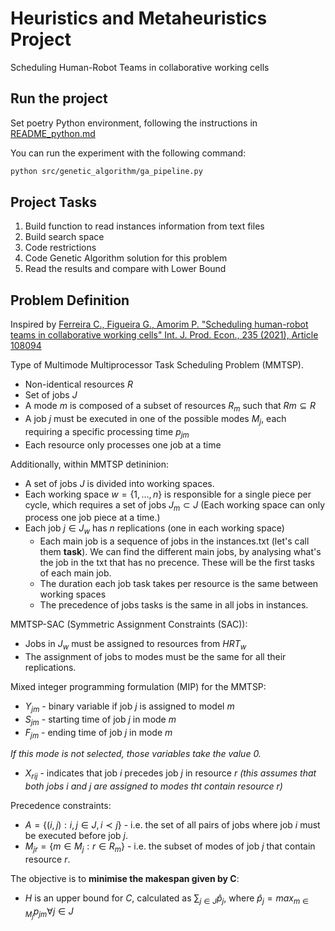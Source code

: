 # Heuristics and Metaheuristics Project

Scheduling Human-Robot Teams in collaborative working cells


## Run the project

Set poetry Python environment, following the instructions in [README_python.md](/README_python.md)

You can run the experiment with the following command:

```bash
python src/genetic_algorithm/ga_pipeline.py
```

## Project Tasks

1. Build function to read instances information from text files
2. Build search space
3. Code restrictions
4. Code Genetic Algorithm solution for this problem
5. Read the results and compare with Lower Bound

## Problem Definition

Inspired by [Ferreira C., Figueira G., Amorim P. "Scheduling human-robot teams in collaborative working cells" Int. J. Prod. Econ., 235 (2021), Article 108094](https://www.sciencedirect.com/science/article/abs/pii/S0925527321000700)

Type of Multimode Multiprocessor Task Scheduling Problem (MMTSP).

- Non-identical resources $R$
- Set of jobs $J$
- A mode $m$ is composed of a subset of resources $R_m$ such that $Rm \subseteq R$
- A job $j$ must be executed in one of the possible modes $M_j$, each requiring a specific processing time $p_{jm}$
- Each resource only processes one job at a time

Additionally, within MMTSP detininion:

- A set of jobs $J$ is divided into working spaces.
- Each working space $w=\{1, ..., n\}$ is responsible for a single piece per cycle, which requires a set of jobs $J_m \subset J$ (Each working space can only process one job piece at a time.)
- Each job $j \in J_w$ has $n$ replications (one in each working space)
  - Each main job is a sequence of jobs in the instances.txt (let's call them **task**). We can find the different main jobs, by analysing what's the job in the txt that has no precence. These will be the first tasks of each main job.
  - The duration each job task takes per resource is the same between working spaces
  - The precedence of jobs tasks is the same in all jobs in instances.

MMTSP-SAC (Symmetric Assignment Constraints (SAC)):

- Jobs in $J_w$ must be assigned to resources from $HRT_w$
- The assignment of jobs to modes must be the same for all their replications.

Mixed integer programming formulation (MIP) for the MMTSP:

- $Y_{jm}$ - binary variable if job $j$ is assigned to model $m$
- $S_{jm}$ - starting time of job $j$ in mode $m$
- $F_{jm}$ - ending time of job $j$ in mode $m$

*If this mode is not selected, those variables take the value 0.*

- $X_{rij}$ - indicates that job $i$ precedes job $j$ in resource $r$ *(this assumes that both jobs $i$ and $j$ are assigned to modes tht contain resource $r$)*

Precedence constraints:

- $A = \{(i, j) : i, j \in J, i \prec j\}$ - i.e. the set of all pairs of jobs where job $i$ must be executed before job $j$.
- $M_{jr} = \{m \in M_j: r \in R_m\}$ - i.e. the subset of modes of job $j$ that contain resource $r$.

The objective is to **minimise the makespan given by C**:

- $H$ is an upper bound for $C$, calculated as $\sum_{j \in J}\hat{p}_j$, where $\hat{p}_j = max_{m \in M_j}p_{jm} \forall j \in J$
